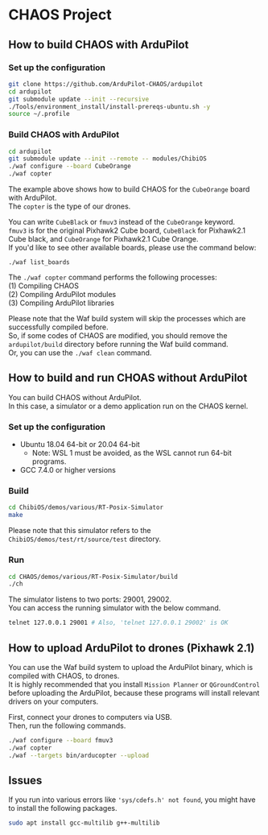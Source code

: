 # CHAOS Project

## How to build CHAOS with ArduPilot

### Set up the configuration
```bash
git clone https://github.com/ArduPilot-CHAOS/ardupilot
cd ardupilot
git submodule update --init --recursive
./Tools/environment_install/install-prereqs-ubuntu.sh -y
source ~/.profile
```

### Build CHAOS with ArduPilot
```bash
cd ardupilot
git submodule update --init --remote -- modules/ChibiOS
./waf configure --board CubeOrange
./waf copter
```

The example above shows how to build CHAOS for the `CubeOrange` board with ArduPilot.  
The `copter` is the type of our drones.  

You can write `CubeBlack` or `fmuv3` instead of the `CubeOrange` keyword.  
`fmuv3` is for the original Pixhawk2 Cube board, `CubeBlack` for Pixhawk2.1 Cube black, and `CubeOrange` for Pixhawk2.1 Cube Orange.  
If you'd like to see other available boards, please use the command below:  
```
./waf list_boards
```

The `./waf copter` command performs the following processes:  
(1) Compiling CHAOS  
(2) Compiling ArduPilot modules  
(3) Compiling ArduPilot libraries  

Please note that the Waf build system will skip the processes which are successfully compiled before.  
So, if some codes of CHAOS are modified, you should remove the `ardupilot/build` directory before running the Waf build command.  
Or, you can use the `./waf clean` command.


## How to build and run CHOAS without ArduPilot
You can build CHAOS without ArduPilot.  
In this case, a simulator or a demo application run on the CHAOS kernel.  

### Set up the configuration
- Ubuntu 18.04 64-bit or 20.04 64-bit
    -  Note: WSL 1 must be avoided, as the WSL cannot run 64-bit programs.
- GCC 7.4.0 or higher versions

    
### Build
```bash
cd ChibiOS/demos/various/RT-Posix-Simulator
make
```
Please note that this simulator refers to the `ChibiOS/demos/test/rt/source/test` directory.  


### Run
```bash
cd CHAOS/demos/various/RT-Posix-Simulator/build
./ch
```

The simulator listens to two ports: 29001, 29002.  
You can access the running simulator with the below command.
```bash
telnet 127.0.0.1 29001 # Also, 'telnet 127.0.0.1 29002' is OK
```


## How to upload ArduPilot to drones (Pixhawk 2.1)

You can use the Waf build system to upload the ArduPilot binary, which is compiled with CHAOS, to drones.  
It is highly recommended that you install `Mission Planner` or `QGroundControl` before uploading the ArduPilot, because these programs will install relevant drivers on your computers.  

First, connect your drones to computers via USB.  
Then, run the following commands.  
```bash
./waf configure --board fmuv3
./waf copter
./waf --targets bin/arducopter --upload
```


## Issues
If you run into various errors like `'sys/cdefs.h' not found`, you might have to install the following packages.  
```bash
sudo apt install gcc-multilib g++-multilib
```
